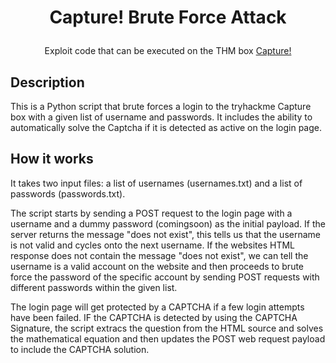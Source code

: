 # <p align="center">Capture! Brute Force Attack</p>

<p align="center">
Exploit code that can be executed on the THM box <a href="https://tryhackme.com/room/capture">Capture!</a>
</p>

## Description
This is a Python script that brute forces a login to the tryhackme Capture box with a given list of username and passwords. It includes the ability to automatically solve the Captcha if it is detected as active on the login page. 

## How it works
It takes two input files: a list of usernames (usernames.txt) and a list of passwords (passwords.txt).

The script starts by sending a POST request to the login page with a username and a dummy password (comingsoon) as the initial payload. If the server returns the message "does not exist", this tells us that the username is not valid and cycles onto the next username.
If the websites HTML response does not contain the message "does not exist", we can tell the username is a valid account on the website and then proceeds to brute force the password of the specific account by sending POST requests with different passwords within the given list. 


The login page will get protected by a CAPTCHA if a few login attempts have been failed. IF the CAPTCHA is detected by using the CAPTCHA Signature, the script extracs the question from the HTML source and solves the mathematical equation and then updates the POST web request payload to include the CAPTCHA solution.



